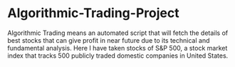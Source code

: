 # Algorithmic-Trading-Project

Algorithmic Trading means an automated script that will fetch the details of best stocks that can give profit in near future due to its technical and fundamental analysis. Here I have taken stocks of S&P 500, a stock market index that tracks 500 publicly traded domestic companies in United States.
